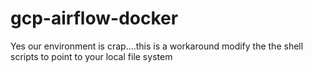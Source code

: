 # gcp-airflow-docker
Yes our environment is crap....this is a workaround
modify the the shell scripts to point to your local file system
